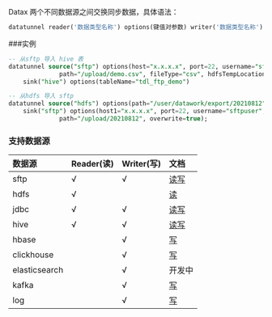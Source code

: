 Datax 两个不同数据源之间交换同步数据，具体语法：

```sql
datatunnel reader('数据类型名称') options(键值对参数) writer('数据类型名称') options(键值对参数)
```

###实例

```sql
-- 从sftp 导入 hive 表
datatunnel source("sftp") options(host="x.x.x.x", port=22, username="sftpuser", password='xxxx',
              path="/upload/demo.csv", fileType="csv", hdfsTempLocation="/user/datawork/temp")
    sink("hive") options(tableName="tdl_ftp_demo")

-- 从hdfs 导入 sftp
datatunnel source("hdfs") options(path="/user/datawork/export/20210812")
    sink("sftp") options(host1="x.x.x.x", port=22, username="sftpuser", password='xxxx',
              path="/upload/20210812", overwrite=true);
```

### 支持数据源

| 数据源           | Reader(读)  | Writer(写)    | 文档                 |
|:--------------| :-----      | :------      |:-------------------|
| sftp          | √           | √            | [读写](sftp.md)      |
| hdfs          | √           |              | [读](hdfs.md)       |
| jdbc          | √           | √            | [读写](jdbc.md)      |
| hive          | √           | √            | [读写](hive.md)      |
| hbase         |             | √            | [写](hbase.md)      |
| clickhouse    |             | √            | [写](clickhouse.md) |
| elasticsearch |             | √            | 开发中                |
| kafka         |             | √            | [写](kafka.md)      |
| log           |             | √            | [写](log.md)        |

